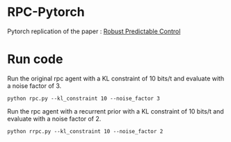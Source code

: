 # RPC-Pytorch
Pytorch replication of the paper : [Robust Predictable Control](https://arxiv.org/abs/2109.03214)

# Run code

Run the original rpc agent with a KL constraint of 10 bits/t and evaluate with a noise factor of 3.

  ```
  python rpc.py --kl_constraint 10 --noise_factor 3
  ``` 
 
Run the rpc agent with a recurrent prior with a KL constraint of 10 bits/t and evaluate with a noise factor of 2.
  
  ```
  python rrpc.py --kl_constraint 10 --noise_factor 2
  ``` 
